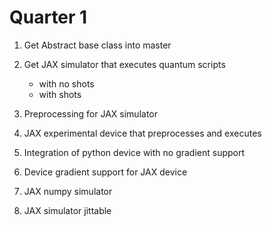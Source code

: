 # Quarter 1

1. Get Abstract base class into master 

2. Get JAX simulator that executes quantum scripts
   - with no shots
   - with shots

3. Preprocessing for JAX simulator

3. JAX experimental device that preprocesses and executes

4. Integration of python device with no gradient support

5. Device gradient support for JAX device

6. JAX numpy simulator

7. JAX simulator jittable

